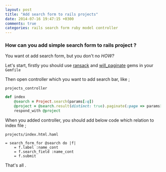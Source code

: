 ```yaml
---
layout: post
title: "Add search form to rails projects"
date: 2014-07-16 19:47:15 +0300
comments: true
categories: rails search form ruby model controller
---
```


### How can you add simple search form to rails project ?

You want ot add search form, but you don't no *HOW?*

Let's start, firstly you should use [ransack](https://github.com/activerecord-hackery/ransack) and
[will_paginate](https://github.com/mislav/will_paginate) gems in your `Gemfile`

Then open controller which you want to add search bar, like ;

`projects_controller`

```ruby
def index
    @search = Project.search(params[:q])
    @project = @search.result(distinct: true).paginate(:page => params[:page])
    respond_with @project
```

When you added controller, you should add below code which relation to index file ;

`projects/index.html.haml`

```haml
= search_form_for @search do |f|
    = f.label :name_cont
    = f.search_field :name_cont
    = f.submit
```

That's all .